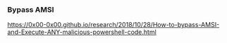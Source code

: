 ### Bypass AMSI
https://0x00-0x00.github.io/research/2018/10/28/How-to-bypass-AMSI-and-Execute-ANY-malicious-powershell-code.html
